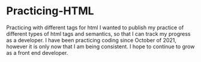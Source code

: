 # Practicing-HTML
Practicing with different tags for html
I wanted to publish my practice of different types of html tags and semantics, so that I can track my progress as a developer. I have been practicing coding since October of 2021, however it is only now that I am being consistent. I hope to continue to grow as a front end developer.
